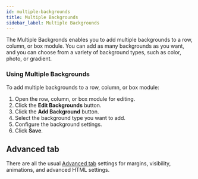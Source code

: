 ```yaml
---
id: multiple-backgrounds
title: Multiple Backgrounds
sidebar_label: Multiple Backgrounds
---
```


The Multiple Backgronds enables you to add multiple backgrounds to a row, column, or box module. You can add as many backgrounds as you want, and you can choose from a variety of background types, such as color, photo, or gradient.

### Using Multiple Backgrounds

To add multiple backgrounds to a row, column, or box module:

1. Open the row, column, or box module for editing.
2. Click the **Edit Backgrounds** button.
3. Click the **Add Background** button.
4. Select the background type you want to add.
5. Configure the background settings.
6. Click **Save**.

## Advanced tab

There are all the usual [Advanced tab](/beaver-builder/layouts/advanced-tab/index.md) settings for margins, visibility, animations, and advanced HTML settings.
